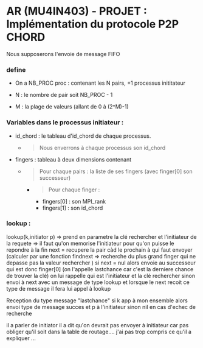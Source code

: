 # AR (MU4IN403)  - PROJET : Implémentation du protocole P2P CHORD

Nous supposerons l'envoie de message FIFO

### define

- On a NB_PROC proc : contenant les N pairs, +1 processus inititateur

- N : le nombre de pair soit NB_PROC - 1

- M : la plage de valeurs (allant de 0 à (2^M)-1)



### Variables dans le processus initiateur :

- id_chord : le tableau d'id_chord de chaque processus.
    - > Nous enverrons à chaque processus son id_chord

- fingers : tableau à deux dimensions contenant 
     - > Pour chaque pairs : la liste de ses fingers (avec finger[0] son successeur)
       - > Pour chaque finger : 
         - fingers[0] : son MPI_rank
         - fingers[1] : son id_chord


### lookup :


lookup(k,initiator p) => prend en parametre la clé rechercher et l'initiateur de la requete
    => il faut qu'on memorise l'initiateur pour qu'on puisse le repondre à la fin
    next = recupere la pair càd le prochain à qui faut envoyer 
            (calculer par une fonction findnext => recherche du plus grand finger qui ne depasse pas la valeur rechercher )
    si next = nul alors envoie au successeur qui est donc finger[0] 
            (on l'appelle lastchance car c'est la derniere chance de trouver la clé)
                on lui rappelle qui est l'initiateur et la clé rechercher
    sinon envoi à next avec un message de type lookup 
        et lorsque le next recoit ce type de message il fera lui appel à lookup


Reception du type message "lastchance"
    si k app à mon ensemble 
        alors envoi type de message succes et p à l'initiateur
    sinon nil en cas d'echec de recherche




il a parler de initiator il a dit qu'on devrait pas envoyer à initiateur car pas obliger 
qu'il soit dans la table de routage.... j'ai pas trop compris ce qu'il a expliquer ... 

